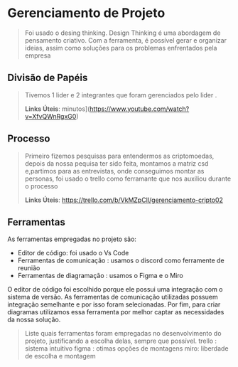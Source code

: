 # Gerenciamento de Projeto

> Foi usado o desing thinking.
> Design Thinking é uma abordagem de pensamento criativo. Com a ferramenta, é possível gerar e organizar ideias, assim como soluções para os problemas enfrentados pela empresa


## Divisão de Papéis

> Tivemos 1 lider e 2 integrantes que foram gerenciados pelo lider .
>
> **Links Úteis**:
minutos](https://www.youtube.com/watch?v=XfvQWnRgxG0)

## Processo

> Primeiro fizemos pesquisas para entendermos as criptomoedas, depois da nossa pequisa ter sido feita, montamos a matriz csd e,partimos para as entrevistas, onde conseguimos montar as personas, 
> foi usado o trello como ferramante que nos auxiliou durante o processo
> 
> **Links Úteis**:
https://trello.com/b/VkMZpClI/gerenciamento-cripto02

## Ferramentas

As ferramentas empregadas no projeto são:

- Editor de código: foi usado o Vs Code 
- Ferramentas de comunicação : usamos o discord como ferramente de reunião
- Ferramentas de diagramação : usamos o Figma e o Miro

O editor de código foi escolhido porque ele possui uma integração com o
sistema de versão. As ferramentas de comunicação utilizadas possuem
integração semelhante e por isso foram selecionadas. Por fim, para criar
diagramas utilizamos essa ferramenta por melhor captar as
necessidades da nossa solução.

> Liste quais ferramentas foram empregadas no desenvolvimento do
> projeto, justificando a escolha delas, sempre que possível.
> trello : sistema intuitivo
> figma : otimas opções de montagens
> miro: liberdade de escolha e montagem
